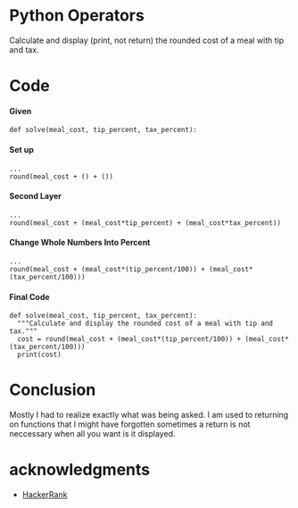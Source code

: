 # Python Operators

Calculate and display (print, not return) the rounded cost of a meal with tip and tax.

# Code

#### Given

```
def solve(meal_cost, tip_percent, tax_percent):
```

#### Set up

```
...
round(meal_cost + () + ())
```

#### Second Layer

```
...
round(meal_cost + (meal_cost*tip_percent) + (meal_cost*tax_percent))
```

#### Change Whole Numbers Into Percent

```
...
round(meal_cost + (meal_cost*(tip_percent/100)) + (meal_cost*(tax_percent/100)))
```

#### Final Code

```
def solve(meal_cost, tip_percent, tax_percent):
  """Calculate and display the rounded cost of a meal with tip and tax."""
  cost = round(meal_cost + (meal_cost*(tip_percent/100)) + (meal_cost*(tax_percent/100)))
  print(cost)
```

# Conclusion

Mostly I had to realize exactly what was being asked. I am used to returning on functions that I might have forgotten sometimes a return is not neccessary when all you want is it displayed.

# acknowledgments

* [HackerRank](https://www.hackerrank.com)
